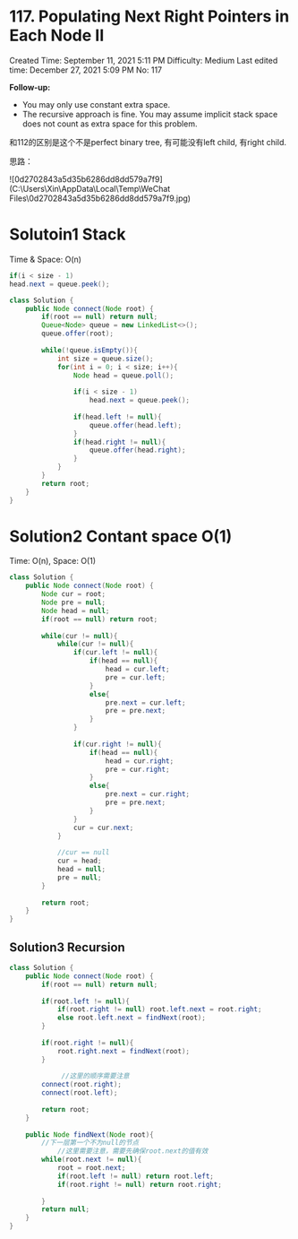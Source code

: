 # 117. Populating Next Right Pointers in Each Node II

Created Time: September 11, 2021 5:11 PM
Difficulty: Medium
Last edited time: December 27, 2021 5:09 PM
No: 117

**Follow-up:**

- You may only use constant extra space.
- The recursive approach is fine. You may assume implicit stack space does not count as extra space for this problem.

和112的区别是这个不是perfect binary tree, 有可能没有left child, 有right child.

思路：

![0d2702843a5d35b6286dd8dd579a7f9](C:\Users\Xin\AppData\Local\Temp\WeChat Files\0d2702843a5d35b6286dd8dd579a7f9.jpg)

# Solutoin1 Stack

Time & Space: O(n)

```java
if(i < size - 1)
head.next = queue.peek();
```

```java
class Solution {
    public Node connect(Node root) {
        if(root == null) return null;
        Queue<Node> queue = new LinkedList<>();
        queue.offer(root);
        
        while(!queue.isEmpty()){
            int size = queue.size();
            for(int i = 0; i < size; i++){
                Node head = queue.poll();
                
                if(i < size - 1)
                    head.next = queue.peek();
                
                if(head.left != null){
                    queue.offer(head.left);
                }
                if(head.right != null){
                    queue.offer(head.right);
                }
            }
        }
        return root;
    }
}
```

# Solution2 Contant space O(1)

Time: O(n), Space: O(1)

```java
class Solution {
    public Node connect(Node root) {
        Node cur = root;
        Node pre = null;
        Node head = null;
        if(root == null) return root;
        
        while(cur != null){
            while(cur != null){
                if(cur.left != null){
                    if(head == null){
                        head = cur.left;
                        pre = cur.left;
                    }
                    else{
                        pre.next = cur.left;
                        pre = pre.next;
                    }
                }
                
                if(cur.right != null){
                    if(head == null){
                        head = cur.right;
                        pre = cur.right;
                    }
                    else{
                        pre.next = cur.right;
                        pre = pre.next;
                    }
                }
                cur = cur.next;
            }
            
            //cur == null
            cur = head;
            head = null;
            pre = null;
        }
        
        return root;
    }
}
```

## Solution3 Recursion

```java
class Solution {
    public Node connect(Node root) {
        if(root == null) return null;
        
        if(root.left != null){
            if(root.right != null) root.left.next = root.right;
            else root.left.next = findNext(root);
        }
        
        if(root.right != null){
            root.right.next = findNext(root);
        }
        
			 //这里的顺序需要注意
        connect(root.right);
        connect(root.left);
        
        return root;
    }
    
    public Node findNext(Node root){
        //下一层第一个不为null的节点
		    //这里需要注意，需要先确保root.next的值有效
        while(root.next != null){
            root = root.next;
            if(root.left != null) return root.left;
            if(root.right != null) return root.right;
            
        }
        return null;
    }
}
```